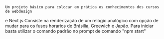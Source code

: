     Um projeto básico para colocar em prática os conhecimentos dos cursos de webdesign 
e Next.js 
    Consiste na renderização de um relógio analógico com opção de mudar para os fusos horarios 
de Brásilia, Greewich e Japão.
    Para iniciar basta utilizar o comando padrão no prompt de comando "npm start"
